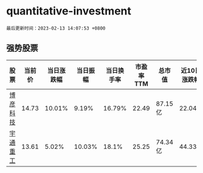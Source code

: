 # quantitative-investment

`最后更新时间：2023-02-13 14:07:53 +0800`

## 强势股票

|股票|当前价|当日涨跌幅|当日振幅|当日换手率|市盈率TTM|总市值|近10日涨跌幅|
|----|----|----|----|----|----|----|----|
|[博彦科技](https://xueqiu.com/S/SZ002649)|14.73|10.01%|9.19%|16.79%|22.49|87.15亿|22.04%|
|[宇通重工](https://xueqiu.com/S/SH600817)|13.61|5.02%|10.03%|18.1%|25.25|74.34亿|44.33%|
